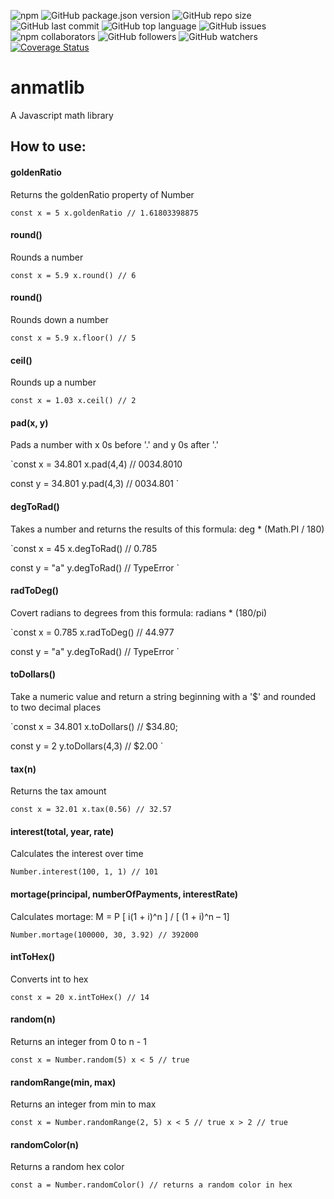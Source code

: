 ![npm](https://img.shields.io/npm/v/anmatlib) ![GitHub package.json version](https://img.shields.io/github/package-json/v/anisha7/anmatlib) ![GitHub repo size](https://img.shields.io/github/repo-size/anisha7/anmatlib?style=plastic) ![GitHub last commit](https://img.shields.io/github/last-commit/anisha7/anmatlib?style=plastic) ![GitHub top language](https://img.shields.io/github/languages/top/anisha7/anmatlib) ![GitHub issues](https://img.shields.io/github/issues-raw/anisha7/anmatlib) ![npm collaborators](https://img.shields.io/npm/collaborators/anmatlib) ![GitHub followers](https://img.shields.io/github/followers/anisha7?style=social) ![GitHub watchers](https://img.shields.io/github/watchers/anisha7/anmatlib?style=social)[![Coverage Status](https://coveralls.io/repos/github/Anisha7/anmatlib/badge.svg?branch=master)](https://coveralls.io/github/Anisha7/anmatlib?branch=master)

# anmatlib
 A Javascript math library


## How to use:

#### goldenRatio
Returns the goldenRatio property of Number

`const x = 5
x.goldenRatio // 1.61803398875
`

#### round()
Rounds a number

`const x = 5.9
x.round() // 6
`

#### round()
Rounds down a number

`const x = 5.9
x.floor() // 5
`

#### ceil()
Rounds up a number

`const x = 1.03
x.ceil() // 2
`

#### pad(x, y)
Pads a number with x 0s before '.' and y 0s after '.'

`const x = 34.801
x.pad(4,4) // 0034.8010

const y = 34.801
y.pad(4,3) // 0034.801
`

#### degToRad()
Takes a number and returns the results of this formula: deg * (Math.PI / 180)

`const x = 45
x.degToRad() // 0.785

const y = "a"
y.degToRad() // TypeError
`

#### radToDeg()
Covert radians to degrees from this formula: radians * (180/pi)

`const x = 0.785
x.radToDeg() // 44.977

const y = "a"
y.degToRad() // TypeError
`

#### toDollars()
Take a numeric value and return a string beginning with a '$' and rounded to two decimal places

`const x = 34.801
x.toDollars() // $34.80;

const y = 2
y.toDollars(4,3) // $2.00
`

#### tax(n)
Returns the tax amount

`const x = 32.01
x.tax(0.56) // 32.57
`

#### interest(total, year, rate)
Calculates the interest over time

`Number.interest(100, 1, 1) // 101`

#### mortage(principal, numberOfPayments, interestRate)
Calculates mortage: M = P [ i(1 + i)^n ] / [ (1 + i)^n – 1]

`Number.mortage(100000, 30, 3.92) // 392000`

#### intToHex()
Converts int to hex

`const x = 20
x.intToHex() // 14`

#### random(n)
Returns an integer from 0 to n - 1

`const x = Number.random(5)
x < 5 // true`

#### randomRange(min, max)
Returns an integer from min to max

`const x = Number.randomRange(2, 5)
x < 5 // true
x > 2 // true`

#### randomColor(n)
Returns a random hex color

`const a = Number.randomColor() // returns a random color in hex`